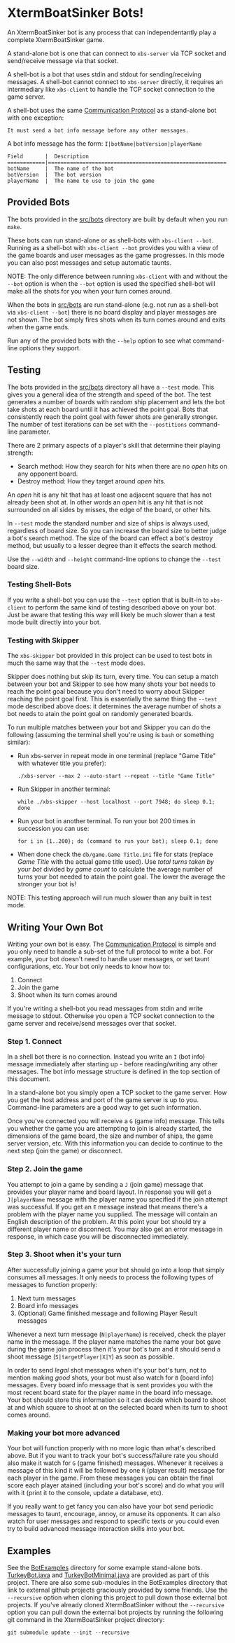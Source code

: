 XtermBoatSinker Bots!
=====================

An XtermBoatSinker bot is any process that can independentantly play a complete XtermBoatSinker game.

A stand-alone bot is one that can connect to `xbs-server` via TCP socket and send/receive message via that socket.

A shell-bot is a bot that uses stdin and stdout for sending/receiving messages.  A shell-bot cannot connect to `xbs-server` directly, it requires an intermediary like `xbs-client` to handle the TCP socket connection to the game server.

A shell-bot uses the same [Communication Protocol](protocol.md) as a stand-alone bot with one exception:

    It must send a bot info message before any other messages.

A bot info message has the form: `I|botName|botVersion|playerName`

    Field       |  Description
    ============|=========================================================
    botName     |  The name of the bot
    botVersion  |  The bot version
    playerName  |  The name to use to join the game

Provided Bots
-------------

The bots provided in the [src/bots](src/bots) directory are built by default when you run `make`.

These bots can run stand-alone or as shell-bots with `xbs-client --bot`.  Running as a shell-bot with `xbs-client --bot` provides you with a view of the game boards and user messages as the game progresses.  In this mode you can also post messages and setup automatic taunts.

NOTE: The only difference between running `xbs-client` with and without the `--bot` option is when the `--bot` option is used the specified shell-bot will make all the shots for you when your turn comes around.

When the bots in [src/bots](src/ships) are run stand-alone (e.g. not run as a shell-bot via `xbs-client --bot`) there is no board display and player messages are not shown.  The bot simply fires shots when its turn comes around and exits when the game ends.

Run any of the provided bots with the `--help` option to see what command-line options they support.

Testing
-------

The bots provided in the [src/bots](src/bots) directory all have a `--test` mode.  This gives you a general idea of the strength and speed of the bot.  The test generates a number of boards with random ship placement and lets the bot take shots at each board until it has achieved the point goal.  Bots that consistently reach the point goal with fewer shots are generally stronger.  The number of test iterations can be set with the `--postitions` command-line parameter.

There are 2 primary aspects of a player's skill that determine their playing strength:

* Search method: How they search for hits when there are no *open* hits on any opponent board.
* Destroy method: How they target around *open* hits.

An *open* hit is any hit that has at least one adjacent square that has not already been shot at.  In other words an *open* hit is any hit that is not surrounded on all sides by misses, the edge of the board, or other hits.

In `--test` mode the standard number and size of ships is always used, regardless of board size.  So you can increase the board size to better judge a bot's search method.  The size of the board can effect a bot's destroy method, but usually to a lesser degree than it effects the search method.

Use the `--width` and `--height` command-line options to change the `--test` board size.

### Testing Shell-Bots

If you write a shell-bot you can use the `--test` option that is built-in to `xbs-client` to perform the same kind of testing described above on your bot.  Just be aware that testing this way will likely be much slower than a test mode built directly into your bot.

### Testing with Skipper

The `xbs-skipper` bot provided in this project can be used to test bots in much the same way that the `--test` mode does.

Skipper does nothing but skip its turn, every time.  You can setup a match between your bot and Skipper to see how many shots your bot needs to reach the point goal because you don't need to worry about Skipper reaching the point goal first.  This is essentially the same thing the `--test` mode described above does: it determines the average number of shots a bot needs to atain the point goal on randomly generated boards.

To run multiple matches between your bot and Skipper you can do the following (assuming the terminal shell you're using is `bash` or something similar):

 * Run xbs-server in repeat mode in one terminal (replace "Game Title" with whatever title you prefer):

    `./xbs-server --max 2 --auto-start --repeat --title "Game Title"`

 * Run Skipper in another terminal:

    `while ./xbs-skipper --host localhost --port 7948; do sleep 0.1; done`

 * Run your bot in another terminal.  To run your bot 200 times in succession you can use:

    `for i in {1..200}; do (command to run your bot); sleep 0.1; done`

 * When done check the `db/game.Game Title.ini` file for stats (replace *Game Title* with the actual game title used).  Use *total turns taken by your bot* divided by *game count* to calculate the average number of turns your bot needed to atain the point goal.  The lower the average the stronger your bot is!

NOTE: This testing approach will run much slower than any built in test mode.

Writing Your Own Bot
--------------------

Writing your own bot is easy.  The [Communication Protocol](protocol.md) is simple and you only need to handle a sub-set of the full protocol to write a bot.  For example, your bot doesn't need to handle user messages, or set taunt configurations, etc.  Your bot only needs to know how to:

1. Connect
2. Join the game
3. Shoot when its turn comes around

If you're writing a shell-bot you read messages from stdin and write message to stdout.  Otherwise you open a TCP socket connection to the game server and receive/send messages over that socket.

### Step 1. Connect

In a shell bot there is no connection.  Instead you write an `I` (bot info) message immediately after starting up - before reading/writing any other messages.  The bot info message structure is defined in the top section of this document.

In a stand-alone bot you simply open a TCP socket to the game server.  How you get the host address and port of the game server is up to you. Command-line parameters are a good way to get such information.

Once you've connected you will receive a `G` (game info) message.  This tells you whether the game you are attempting to join is already started, the dimensions of the game board, the size and number of ships, the game server version, etc.  With this information you can decide to continue to the next step (join the game) or disconnect.

### Step 2. Join the game

You attempt to join a game by sending a `J` (join game) message that provides your player name and board layout.  In response you will get a `J|playerName` message with the player name you specified if the join attempt was successful.  If you get an `E` message instead that means there's a problem with the player name you supplied.  The message will contain an English description of the problem.  At this point your bot should try a different player name or disconnect.  You may also get an error message in response, in which case you will be disconnected immediately.

### Step 3. Shoot when it's your turn

After successfully joining a game your bot should go into a loop that simply consumes all messages.  It only needs to process the following types of messages to function properly:

1. Next turn messages
2. Board info messages
3. (Optional) Game finished message and following Player Result messages

Whenever a next turn message (`N|playerName`) is received, check the player name in the message.  If the player name matches the name your bot gave during the game join process then it's your bot's turn and it should send a shoot message (`S|targetPlayer|X|Y`) as soon as possible.

In order to send *legal* shot messages when it's your bot's turn, not to mention making *good* shots, your bot must also watch for `B` (board info) messages.  Every board info message that is sent provides you with the most recent board state for the player name in the board info message.  Your bot should store this information so it can decide which board to shoot at and which square to shoot at on the selected board when its turn to shoot comes around.

### Making your bot more advanced

Your bot will function properly with no more logic than what's described above.  But if you want to track your bot's success/failure rate you should also make it watch for `G` (game finished) messages.  Whenever it receives a message of this kind it will be followed by one `R` (player result) message for each player in the game.  From these messages you can obtain the final score each player atained (including your bot's score) and do what you will with it (print it to the console, update a database, etc).

If you really want to get fancy you can also have your bot send periodic messages to taunt, encourage, annoy, or amuse its opponents.  It can also watch for user messages and respond to specific texts or you could even try to build advanced message interaction skills into your bot.

Examples
--------

See the [BotExamples](BotExamples) directory for some example stand-alone bots.  [TurkeyBot.java](BotExamples/java/TurkeyBot/TurkeyBot.java) and [TurkeyBotMinimal.java](BotExamples/java/TurkeyBot/TurkeyBotMinimal.java) are provided as part of this project.  There are also some sub-modules in the BotExamples directory that link to external github projects graciously provided by some friends.  Use the `--recursive` option when cloning this project to pull down those external bot projects.  If you've already cloned XtermBoatSinker without the `--recursive` option you can pull down the external bot projects by running the following git command in the XtermBoatSinker project directory:

    git submodule update --init --recursive

